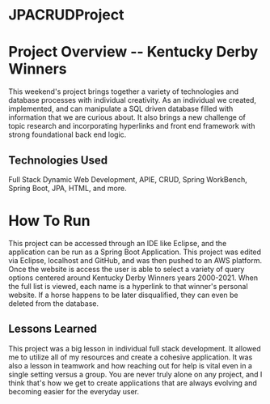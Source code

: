 # JPACRUDProject

# Project Overview -- Kentucky Derby Winners
This weekend's project brings together a variety of technologies and database processes with individual creativity. As an individual we created, implemented, and can manipulate a SQL driven database filled with information that we are curious about. It also brings a new challenge of topic research and incorporating hyperlinks and front end framework with strong foundational back end logic.

## Technologies Used
Full Stack Dynamic Web Development, APIE, CRUD, Spring WorkBench, Spring Boot, JPA, HTML, and more.

# How To Run
This project can be accessed through an IDE like Eclipse, and the application can be run as a Spring Boot Application. This project was edited via Eclipse, localhost and GitHub, and was then pushed to an AWS platform. Once the website is access the user is able to select a variety of query options centered around Kentucky Derby Winners years 2000-2021. When the full list is viewed, each name is a hyperlink to that winner's personal website. If a horse happens to be later disqualified, they can even be deleted from the database.

## Lessons Learned
This project was a big lesson in individual full stack development. It allowed me to utilize all of my resources and create a cohesive application. It was also a lesson in teamwork and how reaching out for help is vital even in a single setting versus a group. You are never truly alone on any project, and I think that's how we get to create applications that are always evolving and becoming easier for the everyday user.
